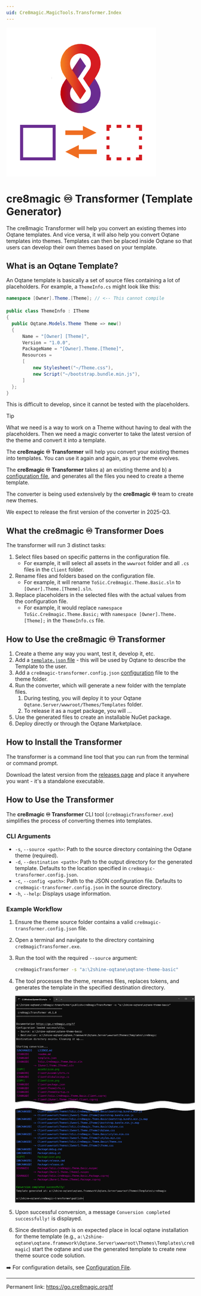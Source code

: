 ```yaml
---
uid: Cre8magic.MagicTools.Transformer.Index
---
```


<img src="./assets/logo-400.webp" class="float-right" />

# cre8magic ♾️ Transformer (Template Generator)

The cre8magic Transformer will help you convert an existing themes into Oqtane templates.
And vice versa, it will also help you convert Oqtane templates into themes.
Templates can then be placed inside Oqtane so that users can develop their own themes based on your template.

## What is an Oqtane Template?

An Oqtane template is basically a set of source files containing a lot of placeholders.
For example, a `ThemeInfo.cs` might look like this:

```csharp
namespace [Owner].Theme.[Theme]; // <-- This cannot compile

public class ThemeInfo : ITheme
{
  public Oqtane.Models.Theme Theme => new()
  {
      Name = "[Owner] [Theme]",
      Version = "1.0.0",
      PackageName = "[Owner].Theme.[Theme]",
      Resources =
      [
          new Stylesheet("~/Theme.css"),
          new Script("~/bootstrap.bundle.min.js"),
      ]
  };
}
```

This is difficult to develop, since it cannot be tested with the placeholders.

> [!TIP]
> What we need is a way to work on a Theme without having to deal with the placeholders.
> Then we need a magic converter to take the latest version of the theme and convert it into a template.
>
> The **cre8magic ♾️ Transformer** will help you convert your existing themes into templates.
> You can use it again and again, as your theme evolves.

The **cre8magic ♾️ Transformer** takes a) an existing theme and b) a [configuration file](xref:Cre8magic.MagicTools.Transformer.Configuration),
and generates all the files you need to create a theme template.

The converter is being used extensively by the **cre8magic ♾️** team to create new themes.

We expect to release the first version of the converter in 2025-Q3.

## What the cre8magic ♾️ Transformer Does

The transformer will run 3 distinct tasks:

1. Select files based on specific patterns in the configuration file.
   - For example, it will select all assets in the `wwwroot` folder and all `.cs` files in the `Client` folder.
2. Rename files and folders based on the configuration file.
   - For example, it will rename `ToSic.Cre8magic.Theme.Basic.sln` to `[Owner].Theme.[Theme].sln`.
3. Replace placeholders in the selected files with the actual values from the configuration file.
   - For example, it would replace `namespace ToSic.Cre8magic.Theme.Basic;` with `namespace [Owner].Theme.[Theme];` in the `ThemeInfo.cs` file.


## How to Use the cre8magic ♾️ Transformer

1. Create a theme any way you want, test it, develop it, etc.
1. Add a [`template.json` file](xref:OqtaneThemes.Templates.Index) - this will be used by Oqtane to describe the Template to the user.
1. Add a `cre8magic-transformer.config.json` [configuration](xref:Cre8magic.MagicTools.Transformer.Configuration) file to the theme folder.
1. Run the converter, which will generate a new folder with the template files.
    1. During testing, you will deploy it to your Oqtane `Oqtane.Server/wwwroot/Themes/Templates` folder.
    1. To release it as a nuget package, you will ...
1. Use the generated files to create an installable NuGet package.
1. Deploy directly or through the Oqtane Marketplace.

## How to Install the Transformer

The transformer is a command line tool that you can run from the terminal or command prompt.

Download the latest version from the [releases page](https://github.com/cre8magic/cre8magic-transformer/releases)
and place it anywhere you want - it's a standalone executable.

## How to Use the Transformer

The **cre8magic ♾️ Transformer** CLI tool (`cre8magicTransformer.exe`) simplifies the process of converting themes into templates.

### CLI Arguments

- `-s`, `--source <path>`: Path to the source directory containing the Oqtane theme (required).
- `-d`, `--destination <path>`: Path to the output directory for the generated template. Defaults to the location specified in `cre8magic-transformer.config.json`.
- `-c`, `--config <path>`: Path to the JSON configuration file. Defaults to `cre8magic-transformer.config.json` in the source directory.
- `-h`, `--help`: Displays usage information.

### Example Workflow

1. Ensure the theme source folder contains a valid `cre8magic-transformer.config.json` file.
1. Open a terminal and navigate to the directory containing `cre8magicTransformer.exe`.
1. Run the tool with the required `--source` argument:

   ```cmd
   cre8magicTransformer -s "a:\2shine-oqtane\oqtane-theme-basic"
   ```

1. The tool processes the theme, renames files, replaces tokens, and generates the template in the specified destination directory.

   ![Transformation Example](./assets/cre8magicTransformer.png)

1. Upon successful conversion, a message `Conversion completed successfully!` is displayed.
1. Since destination path is on expected place in local oqtane installation for theme template (e.g., `a:\2shine-oqtane\oqtane.framework\Oqtane.Server\wwwroot\Themes\Templates\cre8magic`) start the oqtane and use the generated template to create new theme source code solution.

➡️ For configuration details, see [Configuration File](xref:Cre8magic.MagicTools.Transformer.Configuration).

---

Permanent link: <https://go.cre8magic.org/tf>
